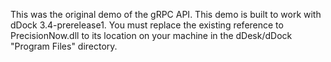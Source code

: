 This was the original demo of the gRPC API. This demo is built to work with dDock 3.4-prerelease1. You must replace the existing reference to PrecisionNow.dll to its location on your machine in the dDesk/dDock "Program Files" directory.
